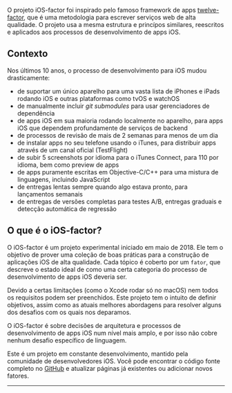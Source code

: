 O projeto iOS-factor foi inspirado pelo famoso framework de apps [twelve-factor](https://www.12factor.net/), que é uma metodologia para escrever serviços web de alta qualidade. O projeto usa a mesma estrutura e princípos similares, reescritos e aplicados aos processos de desenvolvimento de apps iOS.

## Contexto

Nos últimos 10 anos, o processo de desenvolvimento para iOS mudou drasticamente:

- de suportar um único aparelho para uma vasta lista de iPhones e iPads rodando iOS e outras plataformas como tvOS e watchOS
- de manualmente incluir _git submodules_ para usar gerenciadores de dependência
- de apps iOS em sua maioria rodando localmente no aparelho, para apps iOS que dependem profundamente de serviços de backend
- de processos de revisão de mais de 2 semanas para menos de um dia
- de instalar apps no seu telefone usando o iTunes, para distribuir apps através de um canal oficial (TestFlight)
- de subir 5 screenshots por idioma para o iTunes Connect, para 110 por idioma, bem como preview de apps
- de apps puramente escritas em Objective-C/C++ para uma mistura de linguagens, incluindo JavaScript
- de entregas lentas sempre quando algo estava pronto, para lançamentos semanais
- de entregas de versões completas para testes A/B, entregas graduais e detecção automática de regressão

## O que é o iOS-factor?

O iOS-factor é um projeto experimental iniciado em maio de 2018. Ele tem o objetivo de prover uma coleção de boas práticas para a construção de aplicações iOS de alta qualidade. Cada tópico é coberto por um `fator`, que descreve o estado ideal de como uma certa categoria do processo de desenvolvimento de apps iOS deveria ser.

Devido a certas limitações (como o Xcode rodar só no macOS) nem todos os requisitos podem ser preenchidos. Este projeto tem o intuito de definir objetivos, assim como as atuais melhores abordagens para resolver alguns dos desafios com os quais nos deparamos.

O iOS-factor é sobre decisões de arquitetura e processos de desenvolvimento de apps iOS num nível mais amplo, e por isso não cobre nenhum desafio específico de linguagem.

Este é um projeto em constante desenvolvimento, mantido pela comunidade de desenvolvedores iOS. Você pode encontrar o código fonte completo no [GitHub](https://github.com/ios-factor/ios-factor.com) e atualizar páginas já existentes ou adicionar novos fatores.

-----
